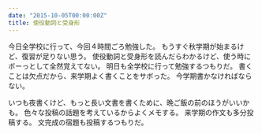```yaml
---
date: "2015-10-05T00:00:00Z"
title: 使役動詞と受身形
---
```


今日全学校に行って、今回４時間ごろ勉強した。
もうすぐ秋学期が始まるけど、復習が足りない思う。
使役動詞と受身形を読んだらわかるけど、使う時にボーっとして全然覚えてない。
明日も全学校に行って勉強するつもりだ。
書くことは欠点だから、来学期よく書くことをサボった。
今学期書かなければならない。

いつも夜書くけど、もっと長い文書を書くために、晩ご飯の前のほうがいいかも。
色々な投稿の話題を考えているからよくメモする。
来学期の作文も多分投稿する。
文完成の宿題も投稿するつもりだ。

